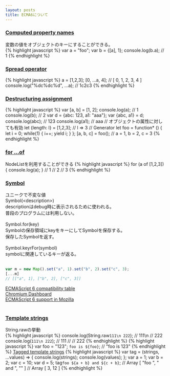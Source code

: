```yaml
---
layout: posts
title: ECMA6について 
---
```

### [Computed property names](https://developer.mozilla.org/en-US/docs/Web/JavaScript/Reference/Operators/Object_initializer#Computed_property_names)
変数の値をオブジェクトのキーにすることができる。   
{% highlight javascript %}
var a = "foo";
var b = {[a], 1};
console.log(b.a); // 1
{% endhighlight %}
<br/>

### [Spread operator](https://developer.mozilla.org/en-US/docs/Web/JavaScript/Reference/Operators/Spread_operator)
{% highlight javascript %}
a = [1,2,3];
[0, ...a, 4];
// [ 0, 1, 2, 3, 4 ]
console.log("%dc%dc%d", ...a);
// 1c2c3
{% endhighlight %}
<br/>

### [Destructuring assignment](https://developer.mozilla.org/en-US/docs/Web/JavaScript/Reference/Operators/Destructuring_assignment)
{% highlight javascript %}
var [a, b] = [1, 2];
console.log(a); // 1
console.log(b); // 2
var d = {abc: 123, a1: "aaa"};
var {abc, a1} = d;
console.log(abc); // 123
console.log(a1); // aaa
// オブジェクトの属性に対しても有効
let {length: l} = [1,2,3];
// l => 3
// Generator 
let foo =  function* () {
    let i = 0;
    while(1) {
        i++;
        yield i;
    }
};
[a, b, c] = foo();
// a = 1, b = 2, c = 3
{% endhighlight %}
<br/>

### [for ...of](https://developer.mozilla.org/en/docs/Web/JavaScript/Reference/Statements/for...of)
NodeListを利用することができる
{% highlight javascript %}
for (a of [1,2,3]) {
    console.log(a);
}
// 1
// 2
// 3
{% endhighlight %}
<br/>
   
### [Symbol](https://developer.mozilla.org/en-US/docs/Web/JavaScript/Reference/Global_Objects/Symbol)     
ユニークで不変な値    
Symbol(&lt;description&gt;)     
descriptionはdebug時に表示されるために使われる。  
普段のプログラムには利用しない。  
<br/>
Symbol.for(key)    
Symbolの保存領域にkeyをキーにしてSymbolを保存する。    
保存したSymbolを返す。    
<br/>
Symbol.keyrFor(symbol)    
symbolに関連しているキーが返る。     
<br/>

```js
var m = new Map().set("a", 1).set("b", 2).set("c", 3);
[...m]
// [["a", 1], ["b", 2], ["c", 3]]
```

                
[ECMAScript 6 compatibility table](https://kangax.github.io/compat-table/es6/)    
[Chromium Dashboard](https://www.chromestatus.com/features)                  
[ECMAScript 6 support in Mozilla](https://developer.mozilla.org/en-US/docs/Web/JavaScript/New_in_JavaScript/ECMAScript_6_support_in_Mozilla)    
<br/>
   
### [Template strings](https://developer.mozilla.org/en/docs/Web/JavaScript/Reference/template_strings)
String.rawの挙動  
{% highlight javascript %}
console.log(String.raw`111\n
222`);
// 111\n
// 222
console.log(`111\n
222`);
// 111
// 
// 222
{% endhighlight %}
{% highlight javascript %}
var foo = "123";
`foo is ${foo}`;
// "foo is 123"
{% endhighlight %}
[Tagged template strings](https://developer.mozilla.org/en-US/docs/Web/JavaScript/Reference/template_strings#Tagged_template_strings)
{% highlight javascript %}
var tag = (strings, ...values) => {
    console.log(strings);
    console.log(values);
};
var a = 1;
var b = 2;
var c = 10;
var d = 5;
tag`foo ${a + b} and ${c + b}`;
// Array [ "foo ", " and ", "" ]
// Array [ 3, 12 ]
{% endhighlight %}
